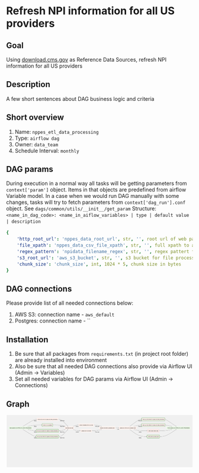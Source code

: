# Refresh NPI information for all US providers

## Goal

Using [download.cms.gov](https://download.cms.gov/) as Reference Data Sources, 
refresh NPI information for all US providers

## Description

A few short sentences about DAG business logic and criteria

## Short overview

1. Name: `nppes_etl_data_processing`
2. Type: `airflow dag`
3. Owner: `data_team`
4. Schedule Interval: `monthly`

## DAG params
During execution in a normal way all tasks will be getting parameters from `context['param']` object. 
Items in that objects are predefined from airflow Variable model. 
In a case when we would run DAG manually with some changes, tasks will try to fetch parameters from `context['dag_run'].conf`
object. See `dags/common/utils/__init__/get_param`
Structure:
    `<name_in_dag_code>: <name_in_aiflow_variables> | type | default value | description`

```yaml
{
    'http_root_url': 'nppes_data_root_url', str, '', root url of web page for searching
    'file_xpath': 'nppes_data_csv_file_xpath', str, '', full xpath to an html element (a tag)
    'regex_pattern': 'npidata_filename_regex', str, '', regex pattert for selecting file from zip
    's3_root_url': 'aws_s3_bucket', str, '', s3 bucket for file processing (airflow must have perms for that)
    'chunk_size': 'chunk_size', int, 1024 * 5, chunk size in bytes
}
```

## DAG connections
Please provide list of all needed connections below: 
1. AWS S3: connection name - `aws_default`
2. Postgres: connection name - ``

## Installation

1. Be sure that all packages from `requirements.txt` (in project root folder) are already installed into environment
2. Also be sure that all needed DAG connections also provide via Airflow UI (Admin -> Variables)
3. Set all needed variables for DAG params via Airflow UI (Admin -> Connections)

## Graph

![Graph Tree](docs/img.png "DAG Graph")
